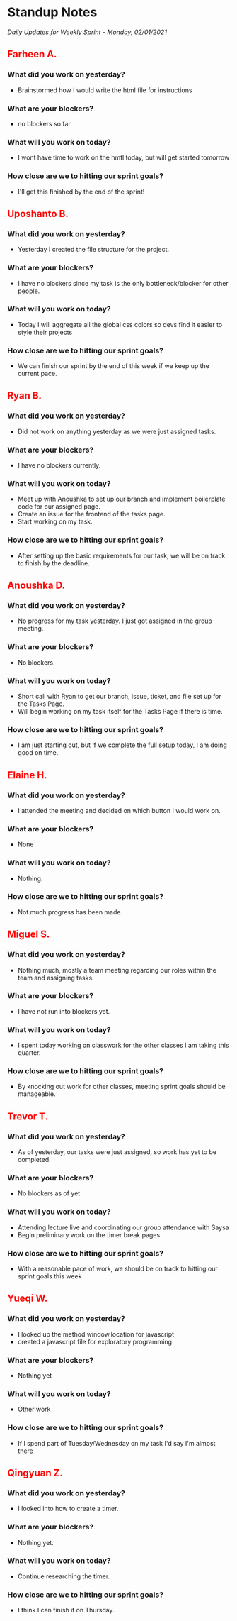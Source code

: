 # Standup Notes
*Daily Updates for Weekly Sprint - Monday, 02/01/2021*

## <span style="color: red;">Farheen A.</span> 

### What did you work on yesterday?
- Brainstormed how I would write the html file for instructions

### What are your blockers?
- no blockers so far

### What will you work on today?
- I wont have time to work on the hmtl today, but will get started tomorrow

### How close are we to hitting our sprint goals?
- I'll get this finished by the end of the sprint!

## <span style="color: red;">Uposhanto B.</span> 

### What did you work on yesterday?
- Yesterday I created the file structure for the project. 

### What are your blockers?
- I have no blockers since my task is the only bottleneck/blocker for other people. 

### What will you work on today?
- Today I will aggregate all the global css colors so devs find it easier to style their projects

### How close are we to hitting our sprint goals?
- We can finish our sprint by the end of this week if we keep up the current pace.

## <span style="color: red;">Ryan B.</span>

### What did you work on yesterday?
- Did not work on anything yesterday as we were just assigned tasks.

### What are your blockers?
- I have no blockers currently.

### What will you work on today?
- Meet up with Anoushka to set up our branch and implement boilerplate code for our assigned page.
- Create an issue for the frontend of the tasks page.
- Start working on my task.

### How close are we to hitting our sprint goals?
- After setting up the basic requirements for our task, we will be on track to finish by the deadline.

## <span style="color: red;">Anoushka D.</span>

### What did you work on yesterday?
- No progress for my task yesterday. I just got assigned in the group meeting.

### What are your blockers?
- No blockers.

### What will you work on today?
- Short call with Ryan to get our branch, issue, ticket, and file set up for the Tasks Page.
- Will begin working on my task itself for the Tasks Page if there is time.

### How close are we to hitting our sprint goals?
- I am just starting out, but if we complete the full setup today, I am doing good on time.

## <span style="color: red;">Elaine H.</span>

### What did you work on yesterday?
- I attended the meeting and decided on which button I would work on.

### What are your blockers?
- None

### What will you work on today?
- Nothing.

### How close are we to hitting our sprint goals?
- Not much progress has been made. 

## <span style="color: red;">Miguel S.</span>

### What did you work on yesterday?
- Nothing much, mostly a team meeting regarding our roles within the team and assigning tasks.

### What are your blockers?
- I have not run into blockers yet.

### What will you work on today?
- I spent today working on classwork for the other classes I am taking this quarter.

### How close are we to hitting our sprint goals?
- By knocking out work for other classes, meeting sprint goals should be manageable. 

## <span style="color: red;">Trevor T.</span>

### What did you work on yesterday?
- As of yesterday, our tasks were just assigned, so work has yet to be completed.

### What are your blockers?
- No blockers as of yet

### What will you work on today?
- Attending lecture live and coordinating our group attendance with Saysa
- Begin preliminary work on the timer break pages

### How close are we to hitting our sprint goals?
- With a reasonable pace of work, we should be on track to hitting our sprint goals this week

## <span style="color: red;">Yueqi W.</span>

### What did you work on yesterday?
- I looked up the method window.location for javascript
- created a javascript file for exploratory programming

### What are your blockers?
- Nothing yet

### What will you work on today?
- Other work

### How close are we to hitting our sprint goals?
- If I spend part of Tuesday/Wednesday on my task I'd say I'm almost there

## <span style="color: red;">Qingyuan Z.</span>

### What did you work on yesterday?
- I looked into how to create a timer.

### What are your blockers?
- Nothing yet.

### What will you work on today?
- Continue researching the timer.

### How close are we to hitting our sprint goals?
- I think I can finish it on Thursday.
